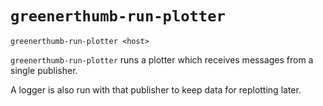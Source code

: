 # `greenerthumb-run-plotter`

```
greenerthumb-run-plotter <host>
```

`greenerthumb-run-plotter` runs a plotter which receives messages from a single
publisher.

A logger is also run with that publisher to keep data for replotting later.
